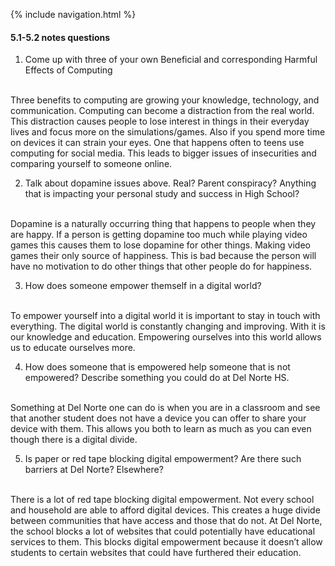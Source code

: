 {% include navigation.html %}

#### 5.1-5.2 notes questions
1. Come up with three of your own Beneficial and corresponding Harmful Effects of Computing
<br/>
Three benefits to computing are growing your knowledge, technology, and communication. Computing can become a distraction from the real world. This distraction causes people to lose interest in things in their everyday lives and focus more on the simulations/games. Also if you spend more time on devices it can strain your eyes. One that happens often to teens use computing for social media. This leads to bigger issues of insecurities and comparing yourself to someone online. 

2. Talk about dopamine issues above. Real? Parent conspiracy? Anything that is impacting your personal study and success in High School?
<br/>
Dopamine is a naturally occurring thing that happens to people when they are happy. If a person is getting dopamine too much while playing video games this causes them to lose dopamine for other things. Making video games their only source of happiness. This is bad because the person will have no motivation to do other things that other people do for happiness. 

3. How does someone empower themself in a digital world?
<br/>
To empower yourself into a digital world it is important to stay in touch with everything. The digital world is constantly changing and improving. With it is our knowledge and education. Empowering ourselves into this world allows us to educate ourselves more. 

4. How does someone that is empowered help someone that is not empowered? Describe something you could do at Del Norte HS.
<br/>
Something at Del Norte one can do is when you are in a classroom and see that another student does not have a device you can offer to share your device with them. This allows you both to learn as much as you can even though there is a digital divide. 

5. Is paper or red tape blocking digital empowerment? Are there such barriers at Del Norte? Elsewhere?
<br/>
There is a lot of red tape blocking digital empowerment. Not every school and household are able to afford digital devices. This creates a huge divide between communities that have access and those that do not. At Del Norte, the school blocks a lot of websites that could potentially have educational services to them. This blocks digital empowerment because it doesn’t allow students to certain websites that could have furthered their education. 

